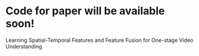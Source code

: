 # Code for paper will be available soon!
Learning Spatial-Temporal Features and Feature Fusion for One-stage Video Understanding

